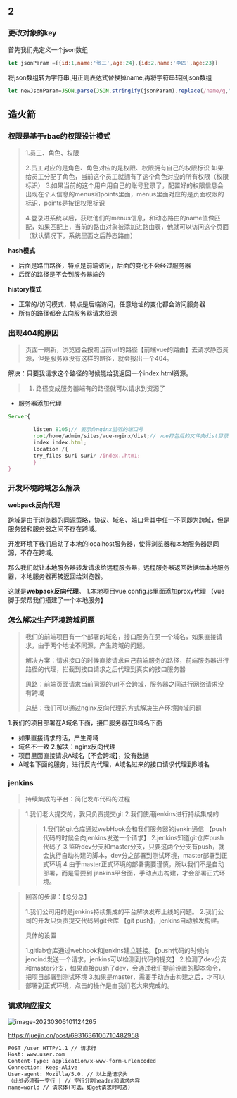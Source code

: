 ## 2
### 更改对象的key
首先我们先定义一个json数组
```jsx
let jsonParam =[{id:1,name:'张三',age:24},{id:2,name:'李四',age:23}]
```
将json数组转为字符串,用正则表达式替换掉name,再将字符串转回json数组
```jsx
let newJsonParam=JSON.parse(JSON.stringify(jsonParam).replace(/name/g,"nickName"));
```
## 造火箭

### 权限是基于rbac的权限设计模式

>1.员工、角色、权限
>
>2.员工对应的是角色、角色对应的是权限、权限拥有自己的权限标识
>   如果给员工分配了角色，当前这个员工就拥有了这个角色对应的所有权限（权限标识）
>3.如果当前的这个用户用自己的账号登录了，配置好的权限信息会出现在个人信息的menus和points里面，menus里面对应的是页面权限的标识，points是按钮权限标识
>
>4.登录进系统以后，获取他们的menus信息，和动态路由的name值做匹配，如果匹配上，当前的路由对象被添加进路由表，他就可以访问这个页面（默认情况下，系统里面之后静态路由）

**hash模式**

* 后面是路由路径，特点是前端访问，后面的变化不会经过服务器 
* 后面的路径是不会到服务器端的

**history模式**

* 正常的/访问模式，特点是后端访问，任意地址的变化都会访问服务器
* 所有的路径都会去向服务器请求资源

### 出现404的原因

>页面一刷新，浏览器会按照当前url的路径【前端vue的路由】去请求静态资源，但是服务器没有这样的路径，就会报出一个404。

解决：只要我请求这个路径的时候能给我返回一个index.html资源。

>1. 路径变成服务器端有的路径就可以请求到资源了

* 服务器添加代理
```jsx
Server{

		listen 8105;// 表示你nginx监听的端口号
		root/home/admin/sites/vue-nginx/dist;// vue打包后的文件夹dist目录
		index index.html;
		location /{
		try_files $uri $uri/ /index..htm1;
		}
}
```


### 开发环境跨域怎么解决

**webpack反向代理**

跨域是由于浏览器的同源策略，协议、域名、端口号其中任一不同即为跨域，但是服务器和服务器之间不存在跨域。

开发环境下我们启动了本地的localhost服务器，使得浏览器和本地服务器是同源，不存在跨域。

那么我们就让本地服务器转发请求给远程服务器，远程服务器返回数据给本地服务器，本地服务器再转返回给浏览器。

这就是**webpack反向代理**。
1.本地项目vue.config.js里面添加proxy代理 【vue脚手架帮我们搭建了一个本地服务】


### 怎么解决生产环境跨域问题

>我们的前端项目有一个部署的域名，接口服务在另一个域名，如果直接请求，由于两个地址不同源，产生跨域的问题。
>
>解决方案：请求接口的时候直接请求自己前端服务的路径，前端服务器进行路径的代理，拦截到接口请求之后代理到真实的接口服务器
>
>思路：前端页面请求当前同源的url不会跨域，服务器之间进行网络请求没有跨域
>
>总结：我们可以通过nginx反向代理的方式解决生产环境跨域问题

1.我们的项目部署在A域名下面，接口服务器在B域名下面
* 如果直接请求的话，产生跨域
* 域名不一致
2.解决：nginx反向代理
* 项目里面直接请求A域名【不会跨域】，没有数据
* A域名下面的服务，进行反向代理，A域名过来的接口请求代理到B域名

### jenkins

>持续集成的平台：简化发布代码的过程

>1.我们老大提交的，我只负责提交git
>2.我们使用jenkins进行持续集成的
>>1.我们的git仓库通过webHook会和我们服务器的jenkin通信 【push代码的时候会向jenkins发送一个请求】
>>2.jenkins知道git仓库push代码了
>>3.监听dev分支和master分支，只要这两个分支有push，就会执行自动构建的脚本，dev分之部署到测试环境，master部署到正式环境
>>4.由于master正式环境的部署需要谨慎，所以我们不是自动部署，而是需要到 jenkins平台面，手动点击构建，才会部署正式环境。

>回答的步骤：【总分总】
>
>1.我们公司用的是jenkins持续集成的平台解决发布上线的问题。
>2.我们公司的开发只负责提交代码到git仓库 【git push】，jenkins自动触发构建。
>
>具体的设置
>
>1.gitlab仓库通过webhook和jenkins建立链接。【push代码的时候向jencind发送一个请求，jenkins可以检测到代码的提交】
>2.检测了dev分支和master分支，如果直接push了dev，会通过我们提前设置的脚本命令，把项目部署到测试环境
>3.如果是master，需要手动点击构建之后，才可以部署到正式环境，点击的操作是由我们老大来完成的。

### 请求响应报文

![image-20230306101124265](https://photo-album-1314189846.cos.ap-shanghai.myqcloud.com/202303061011345.png)

https://juejin.cn/post/6931636106710482958

```html
POST /user HTTP/1.1 // 请求行 
Host: www.user.com 
Content-Type: application/x-www-form-urlencoded 
Connection: Keep-Alive 
User-agent: Mozilla/5.0. // 以上是请求头 
（此处必须有一空行 | // 空行分割header和请求内容 
name=world // 请求体(可选，如get请求时可选)
```